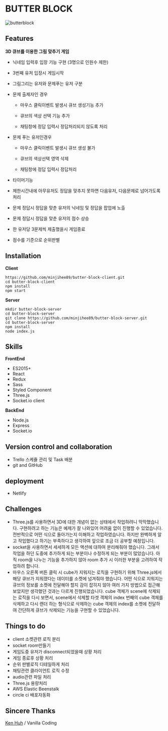 # BUTTER BLOCK

![butterblock](https://user-images.githubusercontent.com/25738826/55625697-7c3c5700-57e4-11e9-9c13-3f5b071855d4.gif)

## Features

__3D 큐브를 이용한 그림 맞추기 게임__

- 닉네임 입력후 입장 기능 구현 (3명으로 인원수 제한)

- 3번째 유저 입장시 게임시작

- 그림그리는 유저와 문제푸는 유저 구분

- 문제 출제자인 경우 

  - 마우스 클릭이벤트 발생시 큐브 생성기능 추가

  - 큐브의 색상 선택 기능 추가

  - 채팅창에 정답 입력시 정답처리되지 않도록 처리



- 문제 푸는 유저인경우

  - 마우스 클릭이벤트 발생시 큐브 생성 불가

  - 큐브의 색상선택 영역 삭제

  - 채팅창에 정답 입력시 정답처리

- 타이머기능

- 제한시간내에 아무유저도 정답을 맞추지 못하면 다음유저, 다음문제로 넘어가도록 처리

- 문제 정답시 정답을 맞춘 유저의 닉네임 및 정답을 팝업에 노출

- 문제 정답시 정답을 맞춘 유저의 점수 상승

- 한 유저당 3문제씩 제출했을시 게임종료

- 점수를 기준으로 순위판별



## Installation

__Client__

```
https://github.com/minjihee89/butter-block-client.git
cd butter-block-client
npm install
npm start
```



__Server__

```
mkdir butter-block-server
cd butter-block-server
git clone https://github.com/minjihee89/butter-block-server.git
cd butter-block-server
npm install
node index.js
```


## Skills

__FrontEnd__

- ES2015+
- React
- Redux
- Sass
- Styled Component
- Three.js
- Socket.io client



__BackEnd__

- Node.js
- Express
- Socket.io



## Version control and collaboration

- Trello 스케쥴 관리 및 Task 배분
- git and GitHub



## deployment

- Netlify



## Challenges

- Three.js를 사용하면서 3D에 대한 개념이 없는 상태에서 작업하려니 막막했습니다. 구현하려고 하는 기능은 예제가 잘 나와있어 어려움 없이 진행할 수 있었습니다. 전반적으로 어떤 식으로 돌아가는지 이해하고 작업하였습니다. 하지만 완벽하게 알고 작업했다고 하기는 부족하다고 생각하여 앞으로 조금 더 공부할 예정입니다.
- socket을 사용하면서 세세하게 모든 액션에 대하여 분리해줘야 했습니다. 그래서 작업을 하던 도중에 추가하게 되는 부분이나 수정하게 되는 부분이 많았습니다. 아직 room을 나누는 기능을 추가하지 않아 room 추가 시 이러한 부분을 고려하여 작업하려 합니다.
- 마우스 오른쪽 버튼 클릭 시 cube가 지워지는 로직을 구현하기 위해 Three.js에서 해당 큐브가 지워졌다는 데이터를 소켓에 넘겨줘야 했습니다. 어떤 식으로 지워지는 큐브의 정보를 소켓에 전달해야 할지 감이 잡히지 않아 여러 가지 방법으로 접근해 보았지만 생각했던 것과는 다르게 진행되었습니다. cube 객체가 scene에 삭제되는 로직을 다시 보면서, scene에서 삭제할 타겟 객체의 index 번째의 cube 객체를 삭제하고 다시 랜더 하는 형식으로 삭제하는 cube 객체의 index를 소켓에 전달하여 간단하게 큐브가 삭제되는 기능을 구현할 수 있었습니다.



## Things to do

- client 소켓관련 로직 분리
- socket room만들기
- 게임도중 유저가 disconnect되었을때 상황 처리
- 게임 종료후 상황 처리
- 순위 판별로직 디테일하게 처리
- 채팅관련 클라이언트 로직 수정
- audio관련 파일 처리
- Three.js 용량처리
- AWS Elastic Beenstalk
- circle ci 배포자동화


## Sincere Thanks

[Ken Huh](https://github.com/ken123777 "ken huh") / Vanilla Coding

